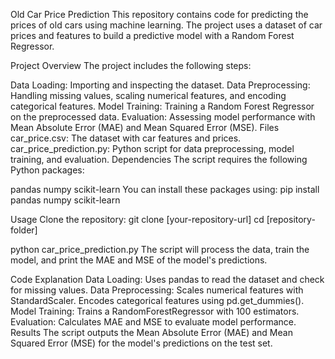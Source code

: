Old Car Price Prediction
This repository contains code for predicting the prices of old cars using machine learning. The project uses a dataset of car prices and features to build a predictive model with a Random Forest Regressor.

Project Overview
The project includes the following steps:

Data Loading: Importing and inspecting the dataset.
Data Preprocessing: Handling missing values, scaling numerical features, and encoding categorical features.
Model Training: Training a Random Forest Regressor on the preprocessed data.
Evaluation: Assessing model performance with Mean Absolute Error (MAE) and Mean Squared Error (MSE).
Files
car_price.csv: The dataset with car features and prices.
car_price_prediction.py: Python script for data preprocessing, model training, and evaluation.
Dependencies
The script requires the following Python packages:

pandas
numpy
scikit-learn
You can install these packages using:
pip install pandas numpy scikit-learn

Usage
Clone the repository:
git clone [your-repository-url]
cd [repository-folder]


python car_price_prediction.py
The script will process the data, train the model, and print the MAE and MSE of the model's predictions.

Code Explanation
Data Loading: Uses pandas to read the dataset and check for missing values.
Data Preprocessing:
Scales numerical features with StandardScaler.
Encodes categorical features using pd.get_dummies().
Model Training: Trains a RandomForestRegressor with 100 estimators.
Evaluation: Calculates MAE and MSE to evaluate model performance.
Results
The script outputs the Mean Absolute Error (MAE) and Mean Squared Error (MSE) for the model's predictions on the test set.
